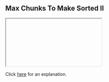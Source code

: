 ##  Max Chunks To Make Sorted II 

<iframe></iframe>

Click [here](Explanation.md) for an explanation.

